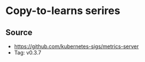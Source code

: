 # Copy-to-learns serires

## Source
- https://github.com/kubernetes-sigs/metrics-server
- Tag: v0.3.7
